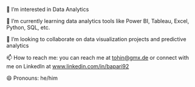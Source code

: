👀 I’m interested in Data Analytics

🌱 I’m currently learning data analytics tools like Power BI, Tableau, Excel, Python, SQL, etc.

💞️ I’m looking to collaborate on data visualization projects and predictive analytics

📫 How to reach me: you can reach me at tohin@gmx.de or connect with me on LinkedIn at www.linkedin.com/in/bapari92

😄 Pronouns: he/him


